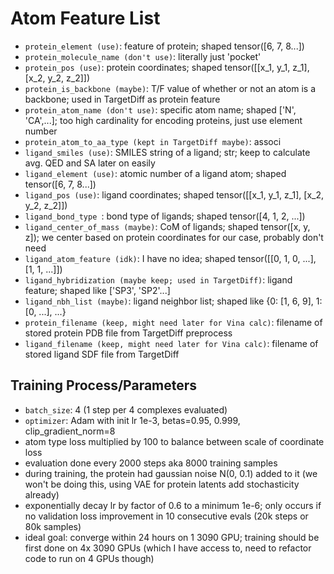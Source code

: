 # Atom Feature List
- `protein_element (use)`: feature of protein; shaped tensor([6, 7, 8...])
- `protein_molecule_name (don't use)`: literally just 'pocket'
- `protein_pos (use)`: protein coordinates; shaped tensor([[x_1, y_1, z_1], [x_2, y_2, z_2]])
- `protein_is_backbone (maybe)`: T/F value of whether or not an atom is a backbone; used in TargetDiff as protein feature
- `protein_atom_name (don't use)`: specific atom name; shaped ['N', 'CA',...]; too high cardinality for encoding proteins, just use element number
- `protein_atom_to_aa_type (kept in TargetDiff maybe)`: associ
- `ligand_smiles (use)`: SMILES string of a ligand; str; keep to calculate avg. QED and SA later on easily
- `ligand_element (use)`: atomic number of a ligand atom; shaped tensor([6, 7, 8...])
- `ligand_pos (use)`: ligand coordinates; shaped tensor([[x_1, y_1, z_1], [x_2, y_2, z_2]])
- `ligand_bond_type `: bond type of ligands; shaped tensor([4, 1, 2, ...])
- `ligand_center_of_mass (maybe)`: CoM of ligands; shaped tensor([x, y, z]); we center based on protein coordinates for our case, probably don't need
- `ligand_atom_feature (idk)`: I have no idea; shaped tensor([[0, 1, 0, ...], [1, 1, ...]])
- `ligand_hybridization (maybe keep; used in TargetDiff)`: ligand feature; shaped like ['SP3', 'SP2'...]
- `ligand_nbh_list (maybe)`: ligand neighbor list; shaped like {0: [1, 6, 9], 1: [0, ...], ...} 
- `protein_filename (keep, might need later for Vina calc)`: filename of stored protein PDB file from TargetDiff preprocess
- `ligand_filename (keep, might need later for Vina calc)`: filename of stored ligand SDF file from TargetDiff 

## Training Process/Parameters
- `batch_size`: 4 (1 step per 4 complexes evaluated)
- `optimizer`: Adam with init lr 1e-3, betas=0.95, 0.999, clip_gradient_norm=8
-  atom type loss multiplied by 100 to balance between scale of coordinate loss
- evaluation done every 2000 steps aka 8000 training samples
- during training, the protein had gaussian noise N(0, 0.1) added to it (we won't be doing this, using VAE for protein latents add stochasticity already)
- exponentially decay lr by factor of 0.6 to a minimum 1e-6; only occurs if no validation loss improvement in 10 consecutive evals (20k steps or 80k samples)
- ideal goal: converge within 24 hours on 1 3090 GPU; training should be first done on 4x 3090 GPUs (which I have access to, need to refactor code to run on 4 GPUs though)

            